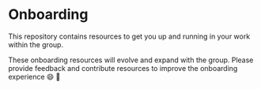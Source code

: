 # Onboarding

This repository contains resources to get you up and running in your work within the group. 

These onboarding resources will evolve and expand with the group. Please provide feedback and contribute resources to improve the onboarding experience :smile: :raised_hands:

